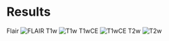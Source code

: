 # Results
  Flair
![FLAIR](https://user-images.githubusercontent.com/90346002/145661773-0765f50b-4463-47ab-aa6f-eb2241606be6.gif)
  T1w
![T1w](https://user-images.githubusercontent.com/90346002/145661780-c823d881-1178-4af2-a916-467664b306dd.gif)
  T1wCE
![T1wCE](https://user-images.githubusercontent.com/90346002/145661783-8ebd6f9b-e618-41d0-9016-27907030f8d4.gif)
  T2w
![T2w](https://user-images.githubusercontent.com/90346002/145661786-acc82213-46ea-4ec0-a6ab-31721ea43056.gif)
